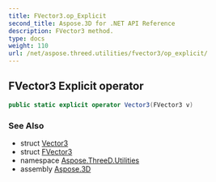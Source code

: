 ```yaml
---
title: FVector3.op_Explicit
second_title: Aspose.3D for .NET API Reference
description: FVector3 method. 
type: docs
weight: 110
url: /net/aspose.threed.utilities/fvector3/op_explicit/
---
```

## FVector3 Explicit operator

```csharp
public static explicit operator Vector3(FVector3 v)
```

### See Also

* struct [Vector3](../../vector3/)
* struct [FVector3](../)
* namespace [Aspose.ThreeD.Utilities](../../../aspose.threed.utilities/)
* assembly [Aspose.3D](../../../)


